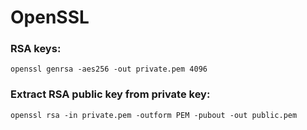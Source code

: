 # OpenSSL

### RSA keys:

`openssl genrsa -aes256 -out private.pem 4096`

### Extract RSA public key from private key:

`openssl rsa -in private.pem -outform PEM -pubout -out public.pem`
